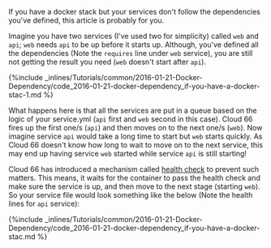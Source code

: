 <!--  usedin: [ _legacy_docker/Tutorials/2016-01-21-Docker-Dependency.md, _maestro/Tutorials/2016-01-21-Docker-Dependency.md] -->


If you have a docker stack but your services don't follow the dependencies you've defined, this article is probably for you.

Imagine you have two services (I've used two for simplicity) called `web` and `api`; `web` needs `api` to be up before it starts up. Although, you've defined all the dependencies (Note the `requires` line under `web` service), you are still not getting the result you need (`web` doesn't start after `api`).



{%include _inlines/Tutorials/common/2016-01-21-Docker-Dependency/code_2016-01-21-docker-dependency_if-you-have-a-docker-stac-1.md %}




  What happens here is that all the services are put in a queue based on the logic of your service.yml (`api` first and `web` second in this case). Cloud 66 fires up the first one/s (`api`) and then moves on to the next one/s (`web`). Now imagine service `api` would take a long time to start but `web` starts quickly. As Cloud 66 doesn't know how long to wait to move on to the next service, this may end up having service `web` started while service `api` is still starting!

  Cloud 66 has introduced a mechanism called [health check](http://help.cloud66.com/managing-your-stack/service-life-cycle-management#health) to prevent such matters. This means, it waits for the container to pass the health check and make sure the service is up, and then move to the next stage (starting `web`). So your service file would look something like the below (Note the health lines for `api` service):



{%include _inlines/Tutorials/common/2016-01-21-Docker-Dependency/code_2016-01-21-docker-dependency_if-you-have-a-docker-stac.md %}



